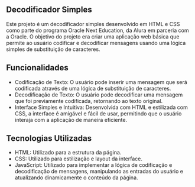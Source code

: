 ## Decodificador Simples
Este projeto é um decodificador simples desenvolvido em HTML e CSS como parte do programa Oracle Next Education, da Alura em parceria com a Oracle. O objetivo do projeto era criar uma aplicação web básica que permite ao usuário codificar e decodificar mensagens usando uma lógica simples de substituição de caracteres.

## Funcionalidades
 - Codificação de Texto: O usuário pode inserir uma mensagem que será codificada através de uma lógica de substituição de caracteres.
 - Decodificação de Texto: O usuário pode decodificar uma mensagem que foi previamente codificada, retornando ao texto original.
 - Interface Simples e Intuitiva: Desenvolvida com HTML e estilizada com CSS, a interface é amigável e fácil de usar, permitindo que o usuário interaja com a aplicação de maneira eficiente.

## Tecnologias Utilizadas
 - HTML: Utilizado para a estrutura da página.
 - CSS: Utilizado para estilização e layout da interface.
 - JavaScript: Utilizado para implementar a lógica de codificação e decodificação de mensagens, manipulando as entradas do usuário e atualizando dinamicamente o conteúdo da página.
